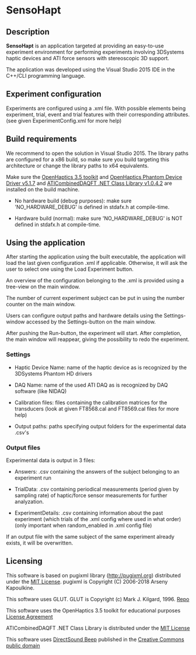 # SensoHapt

## Description
**SensoHapt** is an application targeted at providing an easy-to-use experiment environment 
for performing experiments involving 3DSystems haptic devices and ATI force sensors with stereoscopic 3D support.

The application was developed using the Visual Studio 2015 IDE in the C++/CLI programming language.

## Experiment configuration
Experiments are configured using a .xml file.
With possible elements being experiment, trial, event and trial features with their corresponding attributes.
(see given ExperimentConfig.xml for more help)


## Build requirements
We recommend to open the solution in Visual Studio 2015. The library paths are configured for a x86 build, so make sure you build targeting this architecture or change the library paths to x64 equivalents.

Make sure the [OpenHaptics 3.5 toolkit](https://3dssupport.microsoftcrmportals.com/knowledgebase/article/KA-03459/en-us) and
[OpenHaptics Phantom Device Driver v5.1.7](https://3dssupport.microsoftcrmportals.com/knowledgebase/article/KA-01460/en-us) and
[ATICombinedDAQFT .NET Class Library v1.0.4.2](https://www.ati-ia.com/Products/ft/software/daq_software.aspx) are installed on the build machine.

- No hardware build (debug purposes): make sure 'NO_HARDWARE_DEBUG' is defined in stdafx.h at compile-time.

- Hardware build (normal):  make sure 'NO_HARDWARE_DEBUG' is NOT defined in stdafx.h at compile-time.

## Using the application
After starting the application using the built executable, the application will load the last given configuration .xml if applicable.
Otherwise, it will ask the user to select one using the Load Experiment button.

An overview of the configuration belonging to the .xml is provided using a tree-view on the main window.

The number of current experiment subject can be put in using the number counter on the main window.

Users can configure output paths and hardware details using the Settings-window accessed by the Settings-button on the main window.

After pushing the Run-button, the experiment will start. After completion, the main window will reappear, giving the possibility to redo the experiment.

### Settings

- Haptic Device Name: name of the haptic device as is recognized by the 3DSystems Phantom HD drivers

- DAQ Name: name of the used ATI DAQ as is recognized by DAQ software (like NIDAQ)

- Calibration files: files containing the calibration matrices for the transducers
(look at given FT8568.cal and FT8569.cal files for more help)

- Output paths: paths specifying output folders for the experimental data .csv's

### Output files
Experimental data is output in 3 files:

- Answers: .csv containing the answers of the subject belonging to an experiment run

- TrialData: .csv containing periodical measurements (period given by sampling rate) of haptic/force sensor measurements for further analyzation.

- ExperimentDetails: .csv containing information about the past experiment (which trials of the .xml config where used in what order)
(only important when random_enabled in .xml config file)

If an output file with the same subject of the same experiment already exists, it will be overwritten.

## Licensing
This software is based on pugixml library (http://pugixml.org) distributed under the [MIT License](https://opensource.org/licenses/mit-license.html). pugixml is Copyright (C) 2006-2018 Arseny Kapoulkine.

This software uses GLUT. GLUT is Copyright (c) Mark J. Kilgard, 1996. [Repo](https://github.com/markkilgard/glut)

This software uses the OpenHaptics 3.5 toolkit for educational purposes [License Agreement](https://s3.amazonaws.com/dl.3dsystems.com/binaries/Sensable/OH/3.5/OpenHapticsDeveloperEditionLicense.txt)

ATICombinedDAQFT .NET Class Library is distributed under the [MIT License](https://opensource.org/licenses/mit-license.html)

This software uses [DirectSound Beep](https://www.codeproject.com/script/Articles/ViewDownloads.aspx?aid=32892) published in the [Creative Commons public domain](https://creativecommons.org/share-your-work/public-domain/)
